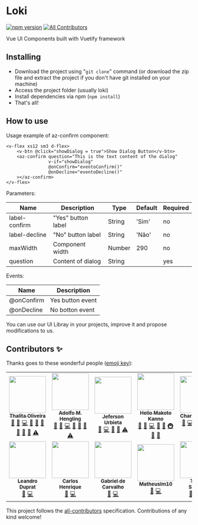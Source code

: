 # Loki 
<!-- ALL-CONTRIBUTORS-BADGE:START - Do not remove or modify this section -->
[![npm version](https://badge.fury.io/js/%40azinformatica%2Floki.svg)](https://badge.fury.io/js/%40azinformatica%2Floki) [![All Contributors](https://img.shields.io/badge/all_contributors-12-orange.svg?style=flat-square)](#contributors-)
<!-- ALL-CONTRIBUTORS-BADGE:END -->
Vue UI Components built with Vuetify framework

## Installing
* Download the project using "`git clone`" command (or download the zip file and extract the project if you don't have git installed on your machine)
* Access the project folder (usually loki)
* Install dependencies via npm (`npm install`)
* That's all! 

## How to use

Usage example of az-confirm component:
````
<v-flex xs12 sm3 d-flex>
    <v-btn @click="showDialog = true">Show Dialog Button</v-btn>
    <az-confirm question="This is the text content of the dialog"
                v-if="showDialog"
                @onConfirm="eventoConfirm()"
                @onDecline="eventoDecline()"
    ></az-confirm>
</v-flex>
````
Parameters:

|Name|Description|Type|Default| Required|
|----|-----------|----|-------|---------|
label-confirm|"Yes" button label| String|'Sim'|no|
label-decline|"No" button label| String|'Não'|no|
maxWidth|Component width| Number|290|no|
question|Content of dialog| String||yes|

Events:

|Name|Description|
|----|-----------|
@onConfirm|Yes button event|
@onDecline|No botton event|


You can use our UI Libray in your projects, improve it and propose modifications to us.

## Contributors ✨

Thanks goes to these wonderful people ([emoji key](https://allcontributors.org/docs/en/emoji-key)):

<!-- ALL-CONTRIBUTORS-LIST:START - Do not remove or modify this section -->
<!-- prettier-ignore-start -->
<!-- markdownlint-disable -->
<table>
  <tr>
    <td align="center"><a href="https://github.com/thalita12"><img src="https://avatars0.githubusercontent.com/u/12161520?v=4" width="100px;" alt=""/><br /><sub><b>Thalita Oliveira</b></sub></a><br /><a href="#question-thalita12" title="Answering Questions">💬</a> <a href="https://github.com/@azinformatica/@azinformatica/loki/issues?q=author%3Athalita12" title="Bug reports">🐛</a> <a href="https://github.com/@azinformatica/@azinformatica/loki/commits?author=thalita12" title="Code">💻</a> <a href="#design-thalita12" title="Design">🎨</a> <a href="https://github.com/@azinformatica/@azinformatica/loki/commits?author=thalita12" title="Documentation">📖</a> <a href="#ideas-thalita12" title="Ideas, Planning, & Feedback">🤔</a> <a href="#maintenance-thalita12" title="Maintenance">🚧</a> <a href="#projectManagement-thalita12" title="Project Management">📆</a> <a href="https://github.com/@azinformatica/@azinformatica/loki/pulls?q=is%3Apr+reviewed-by%3Athalita12" title="Reviewed Pull Requests">👀</a> <a href="https://github.com/@azinformatica/@azinformatica/loki/commits?author=thalita12" title="Tests">⚠️</a></td>
    <td align="center"><a href="https://github.com/hengling"><img src="https://avatars0.githubusercontent.com/u/4369590?v=4" width="100px;" alt=""/><br /><sub><b>Adolfo M. Hengling</b></sub></a><br /><a href="#question-hengling" title="Answering Questions">💬</a> <a href="https://github.com/@azinformatica/@azinformatica/loki/issues?q=author%3Ahengling" title="Bug reports">🐛</a> <a href="https://github.com/@azinformatica/@azinformatica/loki/commits?author=hengling" title="Code">💻</a> <a href="#design-hengling" title="Design">🎨</a> <a href="#ideas-hengling" title="Ideas, Planning, & Feedback">🤔</a> <a href="https://github.com/@azinformatica/@azinformatica/loki/pulls?q=is%3Apr+reviewed-by%3Ahengling" title="Reviewed Pull Requests">👀</a> <a href="https://github.com/@azinformatica/@azinformatica/loki/commits?author=hengling" title="Tests">⚠️</a></td>
    <td align="center"><a href="http://jefersonurbieta.com.br"><img src="https://avatars3.githubusercontent.com/u/12651715?v=4" width="100px;" alt=""/><br /><sub><b>Jeferson Urbieta</b></sub></a><br /><a href="https://github.com/@azinformatica/@azinformatica/loki/issues?q=author%3AJefersonUrbieta" title="Bug reports">🐛</a> <a href="https://github.com/@azinformatica/@azinformatica/loki/commits?author=JefersonUrbieta" title="Code">💻</a> <a href="https://github.com/@azinformatica/@azinformatica/loki/commits?author=JefersonUrbieta" title="Documentation">📖</a> <a href="#ideas-JefersonUrbieta" title="Ideas, Planning, & Feedback">🤔</a> <a href="https://github.com/@azinformatica/@azinformatica/loki/commits?author=JefersonUrbieta" title="Tests">⚠️</a></td>
    <td align="center"><a href="https://github.com/heliokanno"><img src="https://avatars0.githubusercontent.com/u/4403948?v=4" width="100px;" alt=""/><br /><sub><b>Helio Makoto Kanno</b></sub></a><br /><a href="#question-heliokanno" title="Answering Questions">💬</a> <a href="https://github.com/@azinformatica/@azinformatica/loki/issues?q=author%3Aheliokanno" title="Bug reports">🐛</a> <a href="https://github.com/@azinformatica/@azinformatica/loki/commits?author=heliokanno" title="Code">💻</a> <a href="#design-heliokanno" title="Design">🎨</a> <a href="#ideas-heliokanno" title="Ideas, Planning, & Feedback">🤔</a> <a href="#infra-heliokanno" title="Infrastructure (Hosting, Build-Tools, etc)">🚇</a> <a href="#maintenance-heliokanno" title="Maintenance">🚧</a> <a href="https://github.com/@azinformatica/@azinformatica/loki/pulls?q=is%3Apr+reviewed-by%3Aheliokanno" title="Reviewed Pull Requests">👀</a></td>
    <td align="center"><a href="https://github.com/charlesviegas"><img src="https://avatars2.githubusercontent.com/u/1191771?v=4" width="100px;" alt=""/><br /><sub><b>Charles Viegas</b></sub></a><br /><a href="#question-charlesviegas" title="Answering Questions">💬</a> <a href="https://github.com/@azinformatica/@azinformatica/loki/commits?author=charlesviegas" title="Code">💻</a> <a href="#design-charlesviegas" title="Design">🎨</a> <a href="#ideas-charlesviegas" title="Ideas, Planning, & Feedback">🤔</a> <a href="#maintenance-charlesviegas" title="Maintenance">🚧</a> <a href="#projectManagement-charlesviegas" title="Project Management">📆</a> <a href="https://github.com/@azinformatica/@azinformatica/loki/pulls?q=is%3Apr+reviewed-by%3Acharlesviegas" title="Reviewed Pull Requests">👀</a> <a href="#talk-charlesviegas" title="Talks">📢</a></td>
    <td align="center"><a href="https://github.com/morelli690"><img src="https://avatars2.githubusercontent.com/u/17299358?v=4" width="100px;" alt=""/><br /><sub><b>cesar-morelli</b></sub></a><br /><a href="https://github.com/@azinformatica/@azinformatica/loki/issues?q=author%3Amorelli690" title="Bug reports">🐛</a> <a href="https://github.com/@azinformatica/@azinformatica/loki/commits?author=morelli690" title="Code">💻</a></td>
    <td align="center"><a href="https://github.com/mrevandro"><img src="https://avatars3.githubusercontent.com/u/10819826?v=4" width="100px;" alt=""/><br /><sub><b>Evandro Oliveira da Silva</b></sub></a><br /><a href="https://github.com/@azinformatica/@azinformatica/loki/issues?q=author%3Amrevandro" title="Bug reports">🐛</a> <a href="https://github.com/@azinformatica/@azinformatica/loki/commits?author=mrevandro" title="Code">💻</a> <a href="#design-mrevandro" title="Design">🎨</a> <a href="#ideas-mrevandro" title="Ideas, Planning, & Feedback">🤔</a> <a href="https://github.com/@azinformatica/@azinformatica/loki/commits?author=mrevandro" title="Tests">⚠️</a></td>
  </tr>
  <tr>
    <td align="center"><a href="https://github.com/leandroduprat"><img src="https://avatars1.githubusercontent.com/u/39559287?v=4" width="100px;" alt=""/><br /><sub><b>Leandro Duprat</b></sub></a><br /><a href="https://github.com/@azinformatica/@azinformatica/loki/issues?q=author%3Aleandroduprat" title="Bug reports">🐛</a> <a href="https://github.com/@azinformatica/@azinformatica/loki/commits?author=leandroduprat" title="Code">💻</a></td>
    <td align="center"><a href="https://www.linkedin.com/in/carlos-henrique-costa-silva/"><img src="https://avatars3.githubusercontent.com/u/25915025?v=4" width="100px;" alt=""/><br /><sub><b>Carlos Henrique</b></sub></a><br /><a href="https://github.com/@azinformatica/@azinformatica/loki/issues?q=author%3Acaarloshenrique" title="Bug reports">🐛</a> <a href="https://github.com/@azinformatica/@azinformatica/loki/commits?author=caarloshenrique" title="Code">💻</a></td>
    <td align="center"><a href="https://github.com/Gaboso"><img src="https://avatars1.githubusercontent.com/u/12553474?v=4" width="100px;" alt=""/><br /><sub><b>Gabriel de Carvalho</b></sub></a><br /><a href="https://github.com/@azinformatica/@azinformatica/loki/issues?q=author%3AGaboso" title="Bug reports">🐛</a> <a href="https://github.com/@azinformatica/@azinformatica/loki/commits?author=Gaboso" title="Code">💻</a></td>
    <td align="center"><a href="http://matheuslm10.github.io"><img src="https://avatars3.githubusercontent.com/u/17602947?v=4" width="100px;" alt=""/><br /><sub><b>Matheuslm10</b></sub></a><br /><a href="https://github.com/@azinformatica/@azinformatica/loki/issues?q=author%3AMatheuslm10" title="Bug reports">🐛</a> <a href="https://github.com/@azinformatica/@azinformatica/loki/commits?author=Matheuslm10" title="Code">💻</a></td>
    <td align="center"><a href="https://github.com/thszk"><img src="https://avatars1.githubusercontent.com/u/31439064?v=4" width="100px;" alt=""/><br /><sub><b>Thiago Suzuqui</b></sub></a><br /><a href="https://github.com/@azinformatica/@azinformatica/loki/issues?q=author%3Athszk" title="Bug reports">🐛</a> <a href="https://github.com/@azinformatica/@azinformatica/loki/commits?author=thszk" title="Code">💻</a> <a href="https://github.com/@azinformatica/@azinformatica/loki/commits?author=thszk" title="Tests">⚠️</a></td>
  </tr>
</table>

<!-- markdownlint-enable -->
<!-- prettier-ignore-end -->
<!-- ALL-CONTRIBUTORS-LIST:END -->

This project follows the [all-contributors](https://github.com/all-contributors/all-contributors) specification. Contributions of any kind welcome!